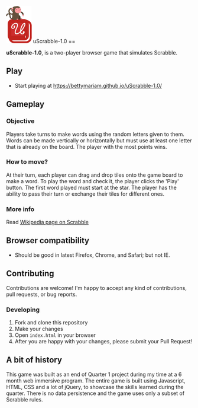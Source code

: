 <img height="100px" src="./scrabble-logo.png" target_blank />
uScrabble-1.0
==

**uScrabble-1.0**, is a two-player browser game that simulates Scrabble.

## Play
* Start playing at https://bettymariam.github.io/uScrabble-1.0/

## Gameplay
### Objective
Players take turns to make words using the random letters given to them. Words can be made vertically or horizontally but must use at least one letter that is already on the board. The player with the most points wins.

### How to move?
At their turn, each player can drag and drop tiles onto the game board to make a word. To play the word and check it, the player clicks the 'Play' button. The first word played must start at the star. The player has the ability to pass their turn or exchange their tiles for different ones.

### More info
Read [Wikipedia page on Scrabble](https://en.wikipedia.org/wiki/Scrabble)

## Browser compatibility
- Should be good in latest Firefox, Chrome, and Safari; but not IE.

## Contributing
Contributions are welcome! I'm happy to accept any kind of contributions, pull requests, or bug reports.

### Developing

1. Fork and clone this repository
2. Make your changes
3. Open `index.html` in your browser
4. After you are happy with your changes, please submit your Pull Request!

## A bit of history
This game was built as an end of Quarter 1 project during my time at a 6 month web immersive program. The entire game is built using Javascript, HTML, CSS and a lot of jQuery, to showcase the skills learned during the quarter. There is no data persistence and the game uses only a subset of Scrabble rules.  
